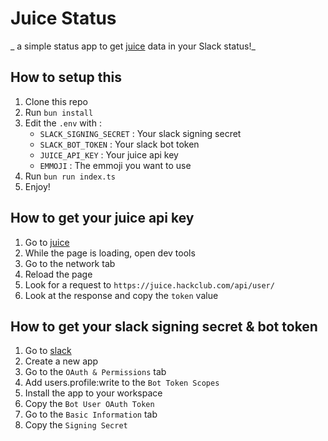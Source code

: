 # Juice Status

_ a simple status app to get [juice](https://juice.hackclub.com) data in your Slack status!_

## How to setup this

1. Clone this repo
2. Run `bun install`
3. Edit the `.env` with :
    - `SLACK_SIGNING_SECRET` : Your slack signing secret
    - `SLACK_BOT_TOKEN` : Your slack bot token
    - `JUICE_API_KEY` : Your juice api key
    - `EMMOJI` : The emmoji you want to use
4. Run `bun run index.ts`
5. Enjoy!

## How to get your juice api key

1. Go to [juice](https://juice.hackclub.com)
2. While the page is loading, open dev tools
3. Go to the network tab
4. Reload the page
5. Look for a request to `https://juice.hackclub.com/api/user/`
6. Look at the response and copy the `token` value

## How to get your slack signing secret & bot token

1. Go to [slack](https://api.slack.com/apps)
2. Create a new app
3. Go to the `OAuth & Permissions` tab
4. Add users.profile:write to the `Bot Token Scopes`
5. Install the app to your workspace
6. Copy the `Bot User OAuth Token`
7. Go to the `Basic Information` tab
8. Copy the `Signing Secret`
